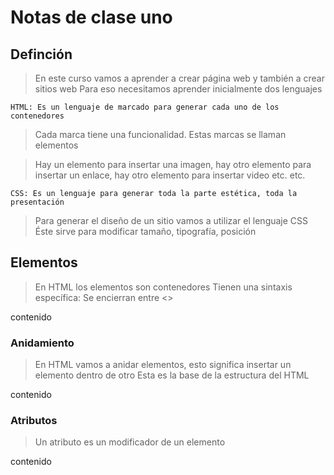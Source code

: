 # Notas de clase uno

## Definción
>En este curso vamos a aprender a crear página web 
> y también a crear sitios web
> Para eso necesitamos aprender inicialmente dos lenguajes

    HTML: Es un lenguaje de marcado para generar cada uno de los contenedores

> Cada marca tiene una funcionalidad. 
> Estas marcas se llaman elementos

> Hay un elemento 
> para insertar una imagen,
> hay otro elemento para insertar un enlace,
> hay otro elemento para insertar video etc. etc.


    CSS: Es un lenguaje para generar toda la parte estética, toda la presentación

> Para generar el diseño de un sitio vamos a utilizar el lenguaje CSS
> Éste sirve para modificar tamaño, tipografía, posición    

## Elementos

> En HTML los elementos son contenedores
> Tienen una sintaxis específica: Se encierran entre <>

<elemento>contenido</elemento>

### Anidamiento

> En HTML vamos a anidar elementos, esto significa insertar un elemento dentro de otro
> Esta es la base de la estructura del HTML

<elemento>
    <elemento>contenido</elemento>
</elemento>

### Atributos
> Un atributo es un modificador de un elemento

<elemento atributo="valor">contenido</elemento>